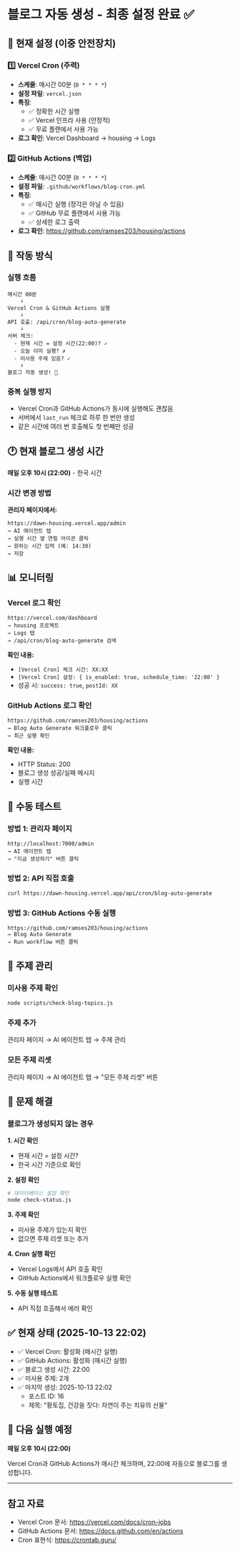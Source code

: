 # 블로그 자동 생성 - 최종 설정 완료 ✅

## 🎯 현재 설정 (이중 안전장치)

### 1️⃣ Vercel Cron (주력)
- **스케줄**: 매시간 00분 (`0 * * * *`)
- **설정 파일**: `vercel.json`
- **특징**: 
  - ✅ 정확한 시간 실행
  - ✅ Vercel 인프라 사용 (안정적)
  - ✅ 무료 플랜에서 사용 가능
- **로그 확인**: Vercel Dashboard → housing → Logs

### 2️⃣ GitHub Actions (백업)
- **스케줄**: 매시간 00분 (`0 * * * *`)
- **설정 파일**: `.github/workflows/blog-cron.yml`
- **특징**:
  - ✅ 매시간 실행 (정각은 아닐 수 있음)
  - ✅ GitHub 무료 플랜에서 사용 가능
  - ✅ 상세한 로그 출력
- **로그 확인**: https://github.com/ramses203/housing/actions

## 📅 작동 방식

### 실행 흐름
```
매시간 00분
    ↓
Vercel Cron & GitHub Actions 실행
    ↓
API 호출: /api/cron/blog-auto-generate
    ↓
서버 체크:
  - 현재 시간 = 설정 시간(22:00)? ✓
  - 오늘 이미 실행? ✗
  - 미사용 주제 있음? ✓
    ↓
블로그 자동 생성! 🎉
```

### 중복 실행 방지
- Vercel Cron과 GitHub Actions가 동시에 실행해도 괜찮음
- 서버에서 `last_run` 체크로 하루 한 번만 생성
- 같은 시간에 여러 번 호출해도 첫 번째만 성공

## 🕐 현재 블로그 생성 시간

**매일 오후 10시 (22:00)** - 한국 시간

### 시간 변경 방법

**관리자 페이지에서:**
```
https://dawn-housing.vercel.app/admin
→ AI 에이전트 탭
→ 실행 시간 옆 연필 아이콘 클릭
→ 원하는 시간 입력 (예: 14:30)
→ 저장
```

## 📊 모니터링

### Vercel 로그 확인
```
https://vercel.com/dashboard
→ housing 프로젝트
→ Logs 탭
→ /api/cron/blog-auto-generate 검색
```

**확인 내용:**
- `[Vercel Cron] 체크 시간: XX:XX`
- `[Vercel Cron] 설정: { is_enabled: true, schedule_time: '22:00' }`
- 성공 시: `success: true`, `postId: XX`

### GitHub Actions 로그 확인
```
https://github.com/ramses203/housing/actions
→ Blog Auto Generate 워크플로우 클릭
→ 최근 실행 확인
```

**확인 내용:**
- HTTP Status: 200
- 블로그 생성 성공/실패 메시지
- 실행 시간

## 🧪 수동 테스트

### 방법 1: 관리자 페이지
```
http://localhost:7000/admin
→ AI 에이전트 탭
→ "지금 생성하기" 버튼 클릭
```

### 방법 2: API 직접 호출
```bash
curl https://dawn-housing.vercel.app/api/cron/blog-auto-generate
```

### 방법 3: GitHub Actions 수동 실행
```
https://github.com/ramses203/housing/actions
→ Blog Auto Generate
→ Run workflow 버튼 클릭
```

## 📝 주제 관리

### 미사용 주제 확인
```bash
node scripts/check-blog-topics.js
```

### 주제 추가
관리자 페이지 → AI 에이전트 탭 → 주제 관리

### 모든 주제 리셋
관리자 페이지 → AI 에이전트 탭 → "모든 주제 리셋" 버튼

## 🔧 문제 해결

### 블로그가 생성되지 않는 경우

**1. 시간 확인**
- 현재 시간 = 설정 시간?
- 한국 시간 기준으로 확인

**2. 설정 확인**
```bash
# 데이터베이스 설정 확인
node check-status.js
```

**3. 주제 확인**
- 미사용 주제가 있는지 확인
- 없으면 주제 리셋 또는 추가

**4. Cron 실행 확인**
- Vercel Logs에서 API 호출 확인
- GitHub Actions에서 워크플로우 실행 확인

**5. 수동 실행 테스트**
- API 직접 호출해서 에러 확인

## ✅ 현재 상태 (2025-10-13 22:02)

- ✅ Vercel Cron: 활성화 (매시간 실행)
- ✅ GitHub Actions: 활성화 (매시간 실행)
- ✅ 블로그 생성 시간: 22:00
- ✅ 미사용 주제: 2개
- ✅ 마지막 생성: 2025-10-13 22:02
  - 포스트 ID: 16
  - 제목: "황토집, 건강을 짓다: 자연이 주는 치유의 선물"

## 🚀 다음 실행 예정

**매일 오후 10시 (22:00)**

Vercel Cron과 GitHub Actions가 매시간 체크하며, 22:00에 자동으로 블로그를 생성합니다.

---

## 참고 자료

- Vercel Cron 문서: https://vercel.com/docs/cron-jobs
- GitHub Actions 문서: https://docs.github.com/en/actions
- Cron 표현식: https://crontab.guru/

